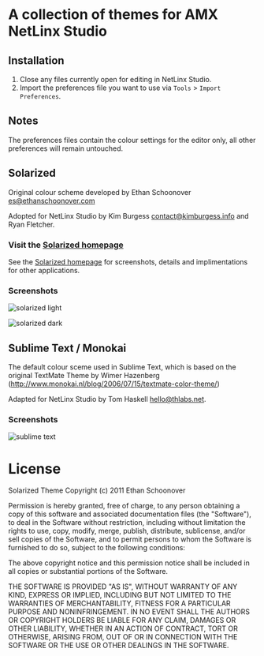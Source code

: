 # A collection of themes for AMX NetLinx Studio

## Installation

1. Close any files currently open for editing in NetLinx Studio.
2. Import the preferences file you want to use via `Tools` > `Import Preferences`.

## Notes

The preferences files contain the colour settings for the editor only, all other preferences will remain untouched.

## Solarized
Original colour scheme developed by Ethan Schoonover <es@ethanschoonover.com>

Adopted for NetLinx Studio by Kim Burgess <contact@kimburgess.info> and Ryan Fletcher.

### Visit the [Solarized homepage]

See the [Solarized homepage] for screenshots, details and implimentations for other applications.

[Solarized homepage]:   http://ethanschoonover.com/solarized
[Solarized repository]: https://github.com/altercation/solarized

### Screenshots

![solarized light](https://raw.github.com/THLabs/netlinx-studio-colour-themes/master/img/solarized-light.jpg)

![solarized dark](https://raw.github.com/THLabs/netlinx-studio-colour-themes/master/img/solarized-dark.jpg)

## Sublime Text / Monokai
The default colour sceme used in Sublime Text, which is based on the original TextMate Theme by Wimer Hazenberg (http://www.monokai.nl/blog/2006/07/15/textmate-color-theme/)

Adapted for NetLinx Studio by Tom Haskell <hello@thlabs.net>.

### Screenshots

![sublime text](https://raw.github.com/THLabs/netlinx-studio-colour-themes/master/img/sublime-text.jpg)

# License

Solarized Theme Copyright (c) 2011 Ethan Schoonover

Permission is hereby granted, free of charge, to any person obtaining a copy
of this software and associated documentation files (the "Software"), to deal
in the Software without restriction, including without limitation the rights
to use, copy, modify, merge, publish, distribute, sublicense, and/or sell
copies of the Software, and to permit persons to whom the Software is
furnished to do so, subject to the following conditions:

The above copyright notice and this permission notice shall be included in
all copies or substantial portions of the Software.

THE SOFTWARE IS PROVIDED "AS IS", WITHOUT WARRANTY OF ANY KIND, EXPRESS OR
IMPLIED, INCLUDING BUT NOT LIMITED TO THE WARRANTIES OF MERCHANTABILITY,
FITNESS FOR A PARTICULAR PURPOSE AND NONINFRINGEMENT. IN NO EVENT SHALL THE
AUTHORS OR COPYRIGHT HOLDERS BE LIABLE FOR ANY CLAIM, DAMAGES OR OTHER
LIABILITY, WHETHER IN AN ACTION OF CONTRACT, TORT OR OTHERWISE, ARISING FROM,
OUT OF OR IN CONNECTION WITH THE SOFTWARE OR THE USE OR OTHER DEALINGS IN
THE SOFTWARE.